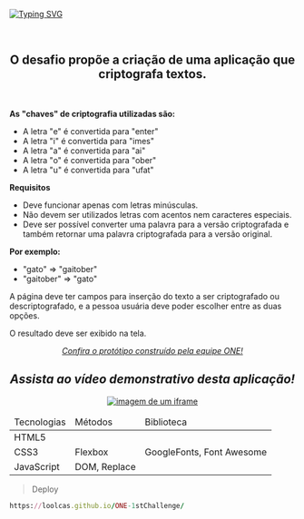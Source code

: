[![Typing SVG](https://readme-typing-svg.herokuapp.com/?color=0A3871&size=35&center=true&vCenter=true&width=1000&lines=Projeto+Decodificador;Feito+por+Lucas+de+Moraes;@loolcas+:%29)](https://git.io/typing-svg)

</br>
<h2 align="center"> O desafio propõe a criação de uma aplicação que criptografa textos. </h2>
</br>

**As "chaves" de criptografia utilizadas são:**
* A letra "e" é convertida para "enter"
* A letra "i" é convertida para "imes"
* A letra "a" é convertida para "ai"
* A letra "o" é convertida para "ober"
* A letra "u" é convertida para "ufat"

**Requisitos**
* Deve funcionar apenas com letras minúsculas.
* Não devem ser utilizados letras com acentos nem caracteres especiais.
* Deve ser possível converter uma palavra para a versão criptografada e também retornar uma palavra criptografada para a versão original.

**Por exemplo:**
- "gato" => "gaitober"
- "gaitober" => "gato"

A página deve ter campos para inserção do texto a ser criptografado ou descriptografado, e a pessoa usuária deve poder escolher entre as duas opções.

O resultado deve ser exibido na tela.

<p align="center">
<i>
<a href="https://www.figma.com/file/tvFEYhVfZTjdJ5P24RGV21/Alura-Challenge---Desafio-1---Lógica?type=design&node-id=0-1&t=pcnc1bipl73NzBDF-0" target="_blank">Confira o protótipo construído pela equipe ONE!</a>
</i>
</p>

<h2 align="center"><i>Assista ao vídeo demonstrativo desta aplicação!</i></h2>
<p align="center">
<a href="https://www.youtube.com/watch?v=I1Ru6MDmJME" target="_blank"><img alt="imagem de um iframe" src="https://www.plainlight.com/images/youtube-iframe-api-player-cover.png"></a>
</p>

<table align="center">
  <thead>
    <tr>
      <td>Tecnologias</td>
      <td>Métodos</td>
      <td>Biblioteca</td>
    </tr>
  </thead>
  <tbody>
    <tr>
      <td>HTML5</td>
      <td></td>
      <td></td>
    </tr>
    <tr>
      <td>CSS3</td>
      <td>Flexbox</td>
      <td>GoogleFonts, Font Awesome</td>
    </tr>
    <tr>
      <td>JavaScript</td>
      <td>DOM, Replace</td>
      <td></td>
    </tr>
  </tbody>
</table>

> Deploy
```ruby
https://loolcas.github.io/ONE-1stChallenge/
```
